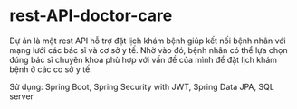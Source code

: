 # rest-API-doctor-care

Dự án là một rest API hỗ trợ đặt lịch khám bệnh giúp kết nối bệnh nhân với mạng lưới các bác sĩ và cơ sở y tế. 
Nhờ vào đó, bệnh nhân có thể lựa chọn đúng bác sĩ chuyên khoa phù hợp với vấn đề của mình để đặt lịch khám bệnh ở các cơ sở y tế.

Sử dụng: Spring Boot, Spring Security with JWT, Spring Data JPA, SQL server 
